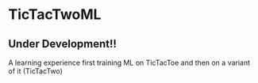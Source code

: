 # TicTacTwoML
## Under Development!!
A learning experience first training ML on TicTacToe and then on a variant of it (TicTacTwo)
